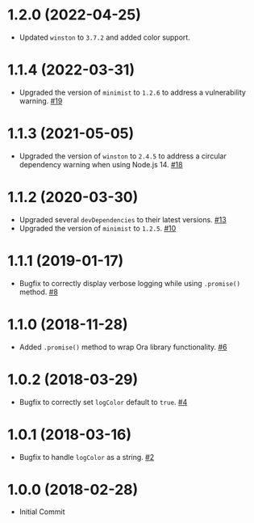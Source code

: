 # 1.2.0 (2022-04-25)

- Updated `winston` to `3.7.2` and added color support.

# 1.1.4 (2022-03-31)

- Upgraded the version of `minimist` to `1.2.6` to address a vulnerability warning. [#19](https://github.com/blackbaud/skyux-logger/pull/19)

# 1.1.3 (2021-05-05)

- Upgraded the version of `winston` to `2.4.5` to address a circular dependency warning when using Node.js 14. [#18](https://github.com/blackbaud/skyux-logger/pull/18)

# 1.1.2 (2020-03-30)

- Upgraded several `devDependencies` to their latest versions. [#13](https://github.com/blackbaud/skyux-logger/pull/13)
- Upgraded the version of `minimist` to `1.2.5`. [#10](https://github.com/blackbaud/skyux-logger/pull/10)

# 1.1.1 (2019-01-17)

- Bugfix to correctly display verbose logging while using `.promise()` method. [#8](https://github.com/blackbaud/skyux-logger/pull/8)

# 1.1.0 (2018-11-28)

- Added `.promise()` method to wrap Ora library functionality. [#6](https://github.com/blackbaud/skyux-logger/pull/6)

# 1.0.2 (2018-03-29)

- Bugfix to correctly set `logColor` default to `true`. [#4](https://github.com/blackbaud/skyux-logger/pull/4)

# 1.0.1 (2018-03-16)

- Bugfix to handle `logColor` as a string. [#2](https://github.com/blackbaud/skyux-logger/pull/2)

# 1.0.0 (2018-02-28)

- Initial Commit
